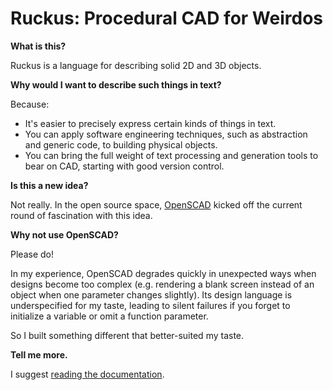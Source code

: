 Ruckus: Procedural CAD for Weirdos
==================================

**What is this?**

Ruckus is a language for describing solid 2D and 3D objects.

**Why would I want to describe such things in text?**

Because:

- It's easier to precisely express certain kinds of things in text.
- You can apply software engineering techniques, such as abstraction and
  generic code, to building physical objects.
- You can bring the full weight of text processing and generation tools to bear
  on CAD, starting with good version control.

**Is this a new idea?**

Not really.  In the open source space, [OpenSCAD](http://openscad.org) kicked
off the current round of fascination with this idea.

**Why not use OpenSCAD?**

Please do!

In my experience, OpenSCAD degrades quickly in unexpected ways when designs
become too complex (e.g. rendering a blank screen instead of an object when one
parameter changes slightly).  Its design language is underspecified for my
taste, leading to silent failures if you forget to initialize a variable or omit
a function parameter.

So I built something different that better-suited my taste.

**Tell me more.**

I suggest [reading the
documentation](http://pkg-build.racket-lang.org/doc/ruckus/index.html).
